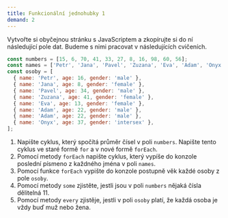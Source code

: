 ```yaml
---
title: Funkcionální jednohubky 1
demand: 2
---
```


Vytvořte si obyčejnou stránku s JavaScriptem a zkopírujte si do ní následující pole dat. Budeme s nimi pracovat v následujících cvičeních.

```js
const numbers = [15, 6, 70, 41, 33, 27, 8, 16, 98, 60, 56];
const names = ['Petr', 'Jana', 'Pavel', 'Zuzana', 'Eva', 'Adam', 'Onyx'];
const osoby = [
  { name: 'Petr', age: 16, gender: 'male' },
  { name: 'Jana', age: 8, gender: 'female' },
  { name: 'Pavel', age: 34, gender: 'male' },
  { name: 'Zuzana', age: 41, gender: 'female' },
  { name: 'Eva', age: 13, gender: 'female' },
  { name: 'Adam', age: 22, gender: 'male' },
  { name: 'Adam', age: 22, gender: 'male' },
  { name: 'Onyx', age: 37, gender: 'intersex' },
];
```

1. Napište cyklus, který spočítá průměr čísel v poli `numbers`. Napište tento cyklus ve staré formě `for` a v nové formě `forEach`.
1. Pomocí metody `forEach` napište cyklus, který vypíše do konzole poslední písmeno z každného jména v poli `names`.
1. Pomocí funkce `forEach` vypište do konzole postupně věk každé osoby z pole `osoby`.
1. Pomocí metody `some` zjistěte, jestli jsou v poli `numbers` nějaká čísla dělitelná 11.
1. Pomocí metody `every` zjistěje, jestli v poli `osoby` platí, že každá osoba je vždy buď muž nebo žena.
